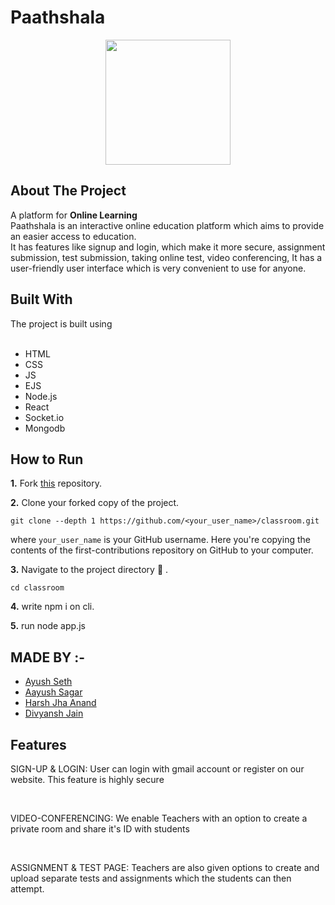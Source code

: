 # Paathshala
<!-- PROJECT LOGO -->
<p align="center">
    <img src="https://github.com/ayushseth07/classroom/blob/main/public/images/logo.png" height="200px"  align="center"/>
</p>


## About The Project

A platform for <strong>Online Learning </strong>
<br/>
Paathshala is an interactive online education platform which aims to provide an easier access to education. <br>
It has features like signup and login, which make it more secure, assignment submission, test submission, taking online test, video conferencing, 
It has a user-friendly user interface which is very convenient to use for anyone.

## Built With
The project is built using<br/><br/>
<ul>
<li>HTML</li>
<li>CSS</li>
<li>JS</li>
<li>EJS</li>
<li>Node.js</li>
<li>React</li>
<li>Socket.io</li>
<li>Mongodb</li>
</ul>





## How to Run

**1.**  Fork [this](https://github.com/ayushseth07/classroom) repository.   

**2.**  Clone your forked copy of the project.
```
git clone --depth 1 https://github.com/<your_user_name>/classroom.git
```
where `your_user_name` is your GitHub username. Here you're copying the contents of the first-contributions repository on GitHub to your computer.

**3.** Navigate to the project directory :file_folder: .
```
cd classroom
```
**4.** write npm i on cli.

**5.** run node app.js

## MADE BY :-
<ul>
 <li><a href="https://github.com/ayushseth07">Ayush Seth</a></li>
 <li><a href="https://github.com/ayushsagar10">Aayush Sagar</a></li>
 <li><a href="https://github.com/krazyni9e">Harsh Jha Anand</a></li>
 <li><a href="https://github.com/Divyanshj/">Divyansh Jain</a></li>
</ul>

## Features
<p>SIGN-UP & LOGIN: User can login with gmail account or register on our website. This feature is highly secure </p>
<br>
<p>VIDEO-CONFERENCING: We enable Teachers with an option to create a private room and share it's ID with students </p>
<br>
<p>ASSIGNMENT & TEST PAGE: Teachers are also given options to create and upload separate tests and assignments which the students can then attempt. </p>
